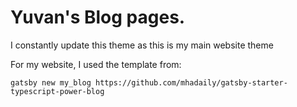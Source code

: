 # Yuvan's Blog pages.

I constantly update this theme as this is my main website theme


For my website, I used the template from:
```
gatsby new my_blog https://github.com/mhadaily/gatsby-starter-typescript-power-blog
```

